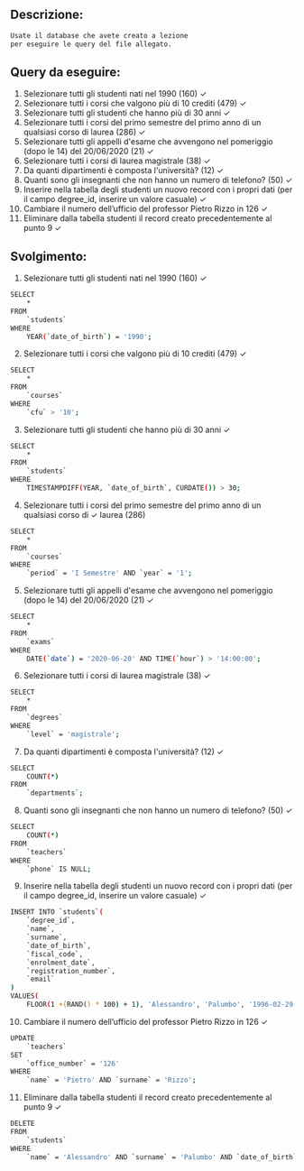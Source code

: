 ## Descrizione:

```txt
Usate il database che avete creato a lezione
per eseguire le query del file allegato.
```

## Query da eseguire:

1. Selezionare tutti gli studenti nati nel 1990 (160) &check;
2. Selezionare tutti i corsi che valgono più di 10 crediti (479) &check;
3. Selezionare tutti gli studenti che hanno più di 30 anni &check;
4. Selezionare tutti i corsi del primo semestre del primo anno di un qualsiasi corso di
   laurea (286) &check;
5. Selezionare tutti gli appelli d'esame che avvengono nel pomeriggio (dopo le 14) del
   20/06/2020 (21) &check;
6. Selezionare tutti i corsi di laurea magistrale (38) &check;
7. Da quanti dipartimenti è composta l'università? (12) &check;
8. Quanti sono gli insegnanti che non hanno un numero di telefono? (50) &check;
9. Inserire nella tabella degli studenti un nuovo record con i propri dati (per il campo
   degree_id, inserire un valore casuale) &check;
10. Cambiare il numero dell’ufficio del professor Pietro Rizzo in 126 &check;
11. Eliminare dalla tabella studenti il record creato precedentemente al punto 9 &check;

## Svolgimento:

1. Selezionare tutti gli studenti nati nel 1990 (160) &check;

```bash
SELECT
    *
FROM
    `students`
WHERE
    YEAR(`date_of_birth`) = '1990';
```

2. Selezionare tutti i corsi che valgono più di 10 crediti (479) &check;

```bash
SELECT
    *
FROM
    `courses`
WHERE
    `cfu` > '10';
```

3. Selezionare tutti gli studenti che hanno più di 30 anni &check;

```bash
SELECT
    *
FROM
    `students`
WHERE
    TIMESTAMPDIFF(YEAR, `date_of_birth`, CURDATE()) > 30;
```

4. Selezionare tutti i corsi del primo semestre del primo anno di un qualsiasi corso di &check;
   laurea (286)

```bash
SELECT
    *
FROM
    `courses`
WHERE
    `period` = 'I Semestre' AND `year` = '1';
```

5. Selezionare tutti gli appelli d'esame che avvengono nel pomeriggio (dopo le 14) del
   20/06/2020 (21) &check;

```bash
SELECT
    *
FROM
    `exams`
WHERE
    DATE(`date`) = '2020-06-20' AND TIME(`hour`) > '14:00:00';
```

6. Selezionare tutti i corsi di laurea magistrale (38) &check;

```bash
SELECT
    *
FROM
    `degrees`
WHERE
    `level` = 'magistrale';
```

7. Da quanti dipartimenti è composta l'università? (12) &check;

```bash
SELECT
    COUNT(*)
FROM
    `departments`;
```

8. Quanti sono gli insegnanti che non hanno un numero di telefono? (50) &check;

```bash
SELECT
    COUNT(*)
FROM
    `teachers`
WHERE
    `phone` IS NULL;
```

9. Inserire nella tabella degli studenti un nuovo record con i propri dati (per il campo
   degree_id, inserire un valore casuale) &check;

```bash
INSERT INTO `students`(
    `degree_id`,
    `name`,
    `surname`,
    `date_of_birth`,
    `fiscal_code`,
    `enrolment_date`,
    `registration_number`,
    `email`
)
VALUES(
    FLOOR(1 +(RAND() * 100) + 1), 'Alessandro', 'Palumbo', '1996-02-29', 'PLMLSN96B29G999T', '2024-07-01', 999999, 'alessandro1palumbo@gmail.com');
```

10. Cambiare il numero dell’ufficio del professor Pietro Rizzo in 126 &check;

```bash
UPDATE
    `teachers`
SET
    `office_number` = '126'
WHERE
    `name` = 'Pietro' AND `surname` = 'Rizzo';
```

11. Eliminare dalla tabella studenti il record creato precedentemente al punto 9 &check;

```bash
DELETE
FROM
    `students`
WHERE
    `name` = 'Alessandro' AND `surname` = 'Palumbo' AND `date_of_birth` = '1996-02-29' AND `fiscal_code` = 'PLMLSN96B29G999T' AND `enrolment_date` = '2024-07-01' AND `registration_number` = 999999 AND `email` = 'alessandro1palumbo@gmail.com';
```

